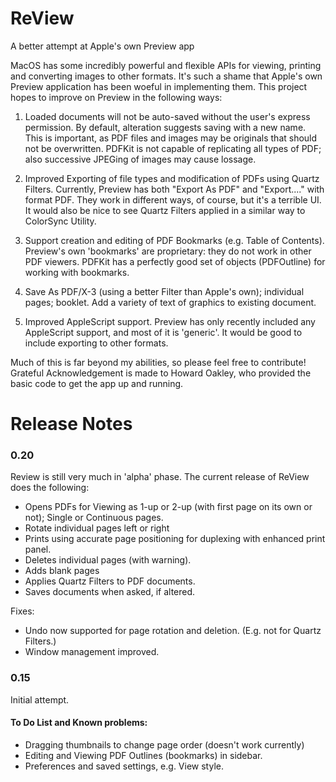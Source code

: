 # ReView
A better attempt at Apple's own Preview app

MacOS has some incredibly powerful and flexible APIs for viewing, printing and converting images to other formats. It's such a shame that Apple's own Preview application has been woeful in implementing them. This project hopes to improve on Preview in the following ways:

1. Loaded documents will not be auto-saved without the user's express permission. By default, alteration suggests saving with a new name. This is important, as PDF files and images may be originals that should not be overwritten. PDFKit is not capable of replicating all types of PDF; also successive JPEGing of images may cause lossage. 

2. Improved Exporting of file types and modification of PDFs using Quartz Filters. Currently, Preview has both "Export As PDF" and "Export...." with format PDF. They work in different ways, of course, but it's a terrible UI. It would also be nice to see Quartz Filters applied in a similar way to ColorSync Utility.

3. Support creation and editing of PDF Bookmarks (e.g. Table of Contents). Preview's own 'bookmarks' are proprietary: they do not work in other PDF viewers. PDFKit has a perfectly good set of objects (PDFOutline) for working with bookmarks.

4. Save As PDF/X-3 (using a better Filter than Apple's own); individual pages; booklet. Add a variety of text of graphics to existing document.

5. Improved AppleScript support. Preview has only recently included any AppleScript support, and most of it is 'generic'. It would be good to include exporting to other formats.

Much of this is far beyond my abilities, so please feel free to contribute! Grateful Acknowledgement is made to Howard Oakley, who provided the basic code to get the app up and running.

# Release Notes

### 0.20
Review is still very much in 'alpha' phase. The current release of ReView does the following:
* Opens PDFs for Viewing as 1-up or 2-up (with first page on its own or not); Single or Continuous pages.
* Rotate individual pages left or right
* Prints using accurate page positioning for duplexing with enhanced print panel.
* Deletes individual pages (with warning).
* Adds blank pages
* Applies Quartz Filters to PDF documents.
* Saves documents when asked, if altered.

Fixes:  
* Undo now supported for page rotation and deletion. (E.g. not for Quartz Filters.)
* Window management improved.

### 0.15
Initial attempt.

#### To Do List and Known problems:
* Dragging thumbnails to change page order (doesn't work currently)
* Editing and Viewing PDF Outlines (bookmarks) in sidebar.
* Preferences and saved settings, e.g. View style.

